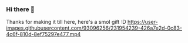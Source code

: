 ### Hi there 👋

Thanks for making it till here, here's a smol gift :D
https://user-images.githubusercontent.com/93096256/231954239-426a7e2d-0c83-4c6f-810d-8ef75297e477.mp4

